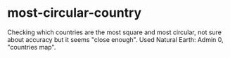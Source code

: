 # most-circular-country
Checking which countries are the most square and most circular, not sure about accuracy but it seems "close enough". Used Natural Earth: Admin 0, "countries map".
